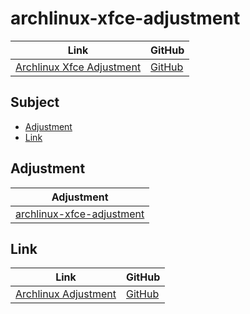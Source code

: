 

# archlinux-xfce-adjustment

| Link | GitHub |
| ---- | ------ |
| [Archlinux Xfce Adjustment](https://samwhelp.github.io/archlinux-xfce-adjustment/) | [GitHub](https://github.com/samwhelp/archlinux-xfce-adjustment) |




## Subject

* [Adjustment](#adjustment)
* [Link](#link)




## Adjustment

| Adjustment |
| ---------- |
| [archlinux-xfce-adjustment](https://github.com/samwhelp/archlinux-xfce-adjustment/tree/main/prototype/main) |





## Link

| Link | GitHub |
| ---- | ------ |
| [Archlinux Adjustment](https://samwhelp.github.io/archlinux-adjustment/) | [GitHub](https://github.com/samwhelp/archlinux-adjustment) |
